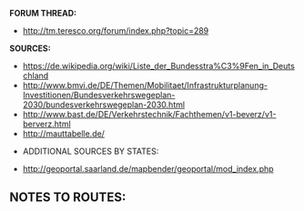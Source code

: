 ﻿**FORUM THREAD:**
- http://tm.teresco.org/forum/index.php?topic=289


**SOURCES:**
- https://de.wikipedia.org/wiki/Liste_der_Bundesstra%C3%9Fen_in_Deutschland
- http://www.bmvi.de/DE/Themen/Mobilitaet/Infrastrukturplanung-Investitionen/Bundesverkehrswegeplan-2030/bundesverkehrswegeplan-2030.html
- http://www.bast.de/DE/Verkehrstechnik/Fachthemen/v1-beverz/v1-berverz.html
- http://mauttabelle.de/


* ADDITIONAL SOURCES BY STATES:
- http://geoportal.saarland.de/mapbender/geoportal/mod_index.php


**NOTES TO ROUTES:**
- 

